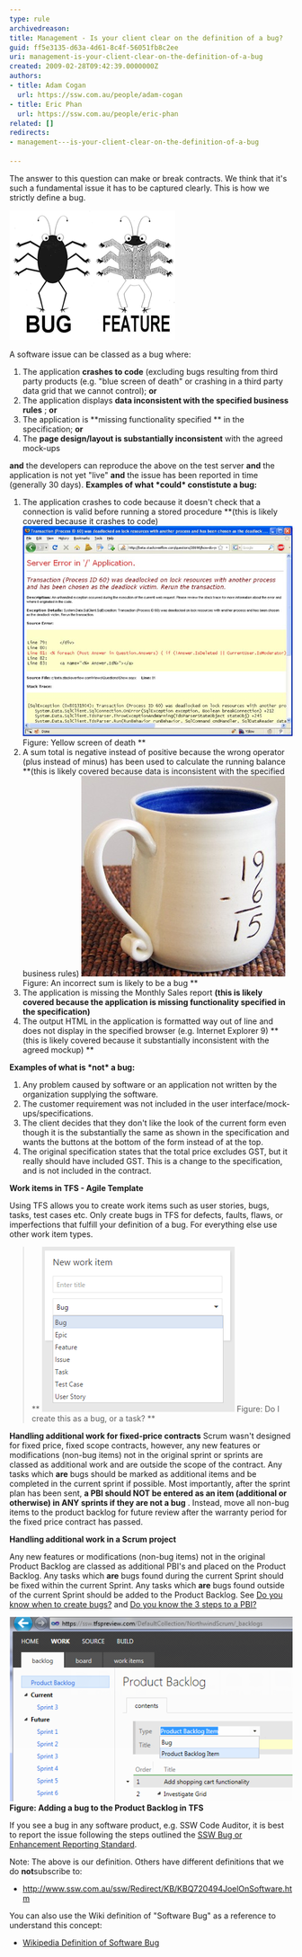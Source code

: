 ```yaml
---
type: rule
archivedreason: 
title: Management - Is your client clear on the definition of a bug?
guid: ff5e3135-d63a-4d61-8c4f-56051fb8c2ee
uri: management-is-your-client-clear-on-the-definition-of-a-bug
created: 2009-02-28T09:42:39.0000000Z
authors:
- title: Adam Cogan
  url: https://ssw.com.au/people/adam-cogan
- title: Eric Phan
  url: https://ssw.com.au/people/eric-phan
related: []
redirects:
- management---is-your-client-clear-on-the-definition-of-a-bug

---
```


The answer to this question can make or break contracts. We think that it's such a fundamental issue it has to be captured clearly. This is how we strictly define a bug.   
<!--endintro-->

![](bug-feature.png)

A software issue can be classed as a bug where:

1. The application  **crashes to code** (excluding bugs resulting from third party products (e.g. "blue screen of death" or crashing in a third party data grid that we cannot control);  **or**
2. The application displays  **data inconsistent with the specified business rules** ; **or**
3. The application is  **missing functionality  specified ** in the specification;  **or**
4. The  **page design/layout is substantially inconsistent** with the agreed mock-ups


**and** the developers can reproduce the above on the test server  **and** the application is not yet "live"  **and** the issue has been reported in time (generally 30 days).
**Examples of what \*could\* constistute a bug:**
1. The application crashes to code because it doesn't check that a connection is valid before running a stored procedure  **(this is likely covered because it crashes to code)
![](YellowScreenofDeath.jpg)
  Figure: Yellow screen of death  **
2. A sum total is negative instead of positive because the wrong operator (plus instead of minus) has been used to calculate the running balance  **(this is likely covered because data is inconsistent with the specified business rules)
![](IncorrectSum.jpg)
  Figure: An incorrect sum is likely to be a bug  **
3. The application is missing the Monthly Sales report  **(this is likely covered because the application is missing functionality specified in the specification)**
4. The output HTML in the application is formatted way out of line and does not display in the specified browser (e.g. Internet Explorer 9)  **(this is likely covered because it substantially inconsistent with the agreed mockup)
**

**Examples of what is \*not\* a bug:**
1. Any problem caused by software or an application not written by the organization supplying the software.
2. The customer requirement was not included in the user interface/mock-ups/specifications.
3. The client decides that they don't like the look of the current form even though it is the substantially the same as shown in the specification and wants the buttons at the bottom of the form instead of at the top.
4. The original specification states that the total price excludes GST, but it really should have included GST. This is a change to the specification, and is not included in the contract.


**Work items in TFS - Agile Template**

Using TFS allows you to create work items such as user stories, bugs, tasks, test cases etc. Only create bugs in TFS for defects, faults, flaws, or imperfections that fulfill your definition of a bug. For everything else use other work item types.


> ** ![](2016-02-08_12-20-59.png)
> Figure: Do I create this as a bug, or a task?  **


**Handling additional work for fixed-price contracts** 
Scrum wasn't designed for fixed price, fixed scope contracts, however, any new features or modifications (non-bug items) not in the original sprint or sprints are classed as additional work and are outside the scope of the contract. Any tasks which  **are** bugs should be marked as additional items and be completed in the current sprint if possible. Most importantly, after the sprint plan has been sent,  **a PBI should NOT be entered as an item (additional or otherwise) in ANY sprints if they are not a bug** . Instead, move all non-bug items to the product backlog for future review after the warranty period for the fixed price contract has passed.

**Handling additional work in a Scrum project** 

Any new features or modifications (non-bug items) not in the original Product Backlog are classed as additional PBI's and placed on the Product Backlog. Any tasks which  **are** bugs found during the current Sprint should be fixed within the current Sprint. Any tasks which  **are** bugs found outside of the current Sprint should be added to the Product Backlog. See [Do you know when to create bugs?](/during-a-sprint-do-you-know-when-to-create-bugs "Do you know when to create bugs?") and [Do you know the 3 steps to a PBI?](/do-you-know-the-3-steps-to-a-pbi)

![tfs_preview_add_bug.png](62034c_tfs_preview_add_bug.png)
 **Figure: Adding a bug to the Product Backlog in TFS**

If you see a bug in any software product, e.g. SSW Code Auditor, it is best to report the issue following the steps outlined the [SSW Bug or Enhancement Reporting Standard](http://www.ssw.com.au/ssw/Standards/Support/BugReportOrEnhancement.aspx).

Note: The above is our definition. Others have different definitions that we do  **not**subscribe to:
* http://www.ssw.com.au/ssw/Redirect/KB/KBQ720494JoelOnSoftware.htm 



You can also use the Wiki definition of "Software Bug" as a reference to understand this concept:
* [Wikipedia Definition of Software Bug](http://en.wikipedia.org/wiki/Software_bug)
